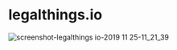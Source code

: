 # legalthings.io

![screenshot-legalthings io-2019 11 25-11_21_39](https://user-images.githubusercontent.com/100821/69532300-cb064f00-0f75-11ea-9c5f-2ef54df7b94b.png)
